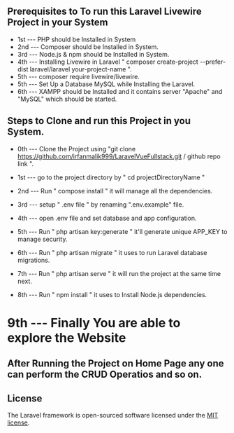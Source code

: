 

## Prerequisites to To run this Laravel Livewire Project in your System

* 1st --- PHP should be Installed in System
* 2nd --- Composer should be Installed in System.
* 3rd --- Node.js & npm should be Installed in System.
* 4th --- Installing Livewire in Laravel " composer create-project --prefer-dist laravel/laravel your-project-name ". 
* 5th --- composer require livewire/livewire.
* 5th --- Set Up a Database  MySQL while Installing the Laravel.
* 6th --- XAMPP should be Installed and it contains server "Apache" and "MySQL" which should be started.





## Steps to Clone and run this Project in you System.


* 0th --- Clone the Project using  "git clone https://github.com/irfanmalik999/LaravelVueFullstack.git / github repo link ".

* 1st --- go to the project directory by " cd projectDirectoryName "

* 2nd --- Run " compose install " it will manage all the dependencies.

* 3rd --- setup " .env file " by renaming ".env.example" file.

* 4th --- open .env file and set database and app configuration.

* 5th --- Run " php artisan key:generate " it'll generate unique APP_KEY to manage security.

* 6th --- Run " php artisan migrate "  it uses to run Laravel database migrations.

* 7th --- Run " php artisan serve " it will run the project at the same time next.

* 8th --- Run " npm install " it uses to Install Node.js dependencies.


# 9th --- Finally You are able to explore the Website 




## After Running the Project on Home Page any one can perform the CRUD Operatios and so on.




















## License

The Laravel framework is open-sourced software licensed under the [MIT license](https://opensource.org/licenses/MIT).
